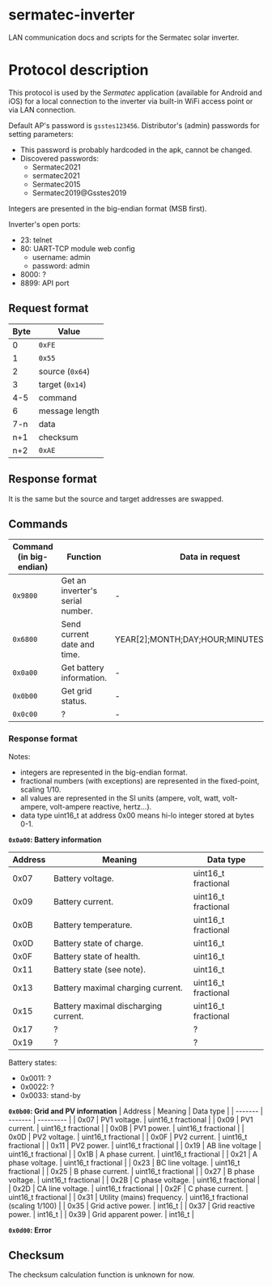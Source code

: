 # sermatec-inverter
LAN communication docs and scripts for the Sermatec solar inverter.

# Protocol description
This protocol is used by the *Sermatec* application (available for Android and iOS) for a local connection to the inverter via built-in WiFi access point or via LAN connection.

Default AP's password is `gsstes123456`.
Distributor's (admin) passwords for setting parameters:
- This password is probably hardcoded in the apk, cannot be changed.
- Discovered passwords:
    - Sermatec2021
    - sermatec2021
    - Sermatec2015
    - Sermatec2019@Gsstes2019

Integers are presented in the big-endian format (MSB first).

Inverter's open ports:
- 23: telnet
- 80: UART-TCP module web config
    - username: admin
    - password: admin
- 8000: ?
- 8899: API port

## Request format
| Byte | Value |
| ---- | ----- |
| 0    | `0xFE`  |
| 1    | `0x55`  |
| 2    | source (`0x64`) |
| 3    | target (`0x14`) |
| 4-5  | command |
| 6    | message length |
| 7-n  | data |
| n+1  | checksum |
| n+2  | `0xAE` |

## Response format
It is the same but the source and target addresses are swapped.

## Commands
| Command (in big-endian) | Function | Data in request | Response |
| ----------------------- | -------- | --------------- | -------- |
| `0x9800`                | Get an inverter's serial number. | - | Serial number. |
| `0x6800`                | Send current date and time. | YEAR[2];MONTH;DAY;HOUR;MINUTES;SECONDS | - |
| `0x0a00` | Get battery information. | - | see below |
| `0x0b00` | Get grid status. | - | - |
| `0x0c00` | ? | - | - |

### Response format
Notes: 
- integers are represented in the big-endian format.
- fractional numbers (with exceptions) are represented in the fixed-point, scaling 1/10.
- all values are represented in the SI units (ampere, volt, watt, volt-ampere, volt-ampere reactive, hertz...).
- data type uint16_t at address 0x00 means hi-lo integer stored at bytes 0-1.

**`0x0a00`: Battery information**

| Address | Meaning | Data type |
| ---- | ------- | --------- |
| 0x07 | Battery voltage. | uint16_t fractional
| 0x09 | Battery current. | uint16_t fractional
| 0x0B | Battery temperature. | uint16_t fractional
| 0x0D | Battery state of charge. | uint16_t
| 0x0F | Battery state of health. | uint16_t
| 0x11 | Battery state (see note). | uint16_t
| 0x13 | Battery maximal charging current. | uint16_t fractional
| 0x15 | Battery maximal discharging current. | uint16_t fractional
| 0x17 | ? | ?
| 0x19 | ? | ?

Battery states:
- 0x0011: ?
- 0x0022: ?
- 0x0033: stand-by

**`0x0b00`: Grid and PV information**
| Address | Meaning | Data type |
| ------- | ------- | --------- |
| 0x07 | PV1 voltage. | uint16_t fractional |
| 0x09 | PV1 current. | uint16_t fractional |
| 0x0B | PV1 power. | uint16_t fractional |
| 0x0D | PV2 voltage. | uint16_t fractional |
| 0x0F | PV2 current. | uint16_t fractional |
| 0x11 | PV2 power. | uint16_t fractional |
| 0x19 | AB line voltage | uint16_t fractional |
| 0x1B | A phase current. | uint16_t fractional |
| 0x21 | A phase voltage. | uint16_t fractional |
| 0x23 | BC line voltage. | uint16_t fractional |
| 0x25 | B phase current. | uint16_t fractional |
| 0x27 | B phase voltage. | uint16_t fractional |
| 0x2B | C phase voltage. | uint16_t fractional |
| 0x2D | CA line voltage. | uint16_t fractional |
| 0x2F | C phase current. | uint16_t fractional |
| 0x31 | Utility (mains) frequency. | uint16_t fractional (scaling 1/100) |
| 0x35 | Grid active power. | int16_t |
| 0x37 | Grid reactive power. | int16_t |
| 0x39 | Grid apparent power. | int16_t |

**`0x0d00`: Error**

## Checksum
The checksum calculation function is unknown for now.